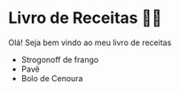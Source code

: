 # Livro de Receitas :man_cook:

Olá! Seja bem vindo ao meu livro de receitas

- Strogonoff de frango
- Pavê
- Bolo de Cenoura
